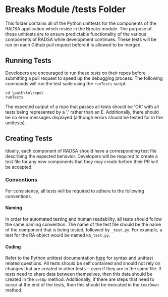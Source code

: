 # Breaks Module /tests Folder
This folder contains all of the Python unittests for the components of 
the RADSA application which reside in the Breaks module. The purpose of 
these unittests are to ensure predictable functionality of the various 
components of RADSA while development continues. These tests will be 
run on each Github pull request before it is allowed to be merged.

## Running Tests

Developers are encouraged to run these tests on their repos before 
submitting a pull request to speed up the debugging process. The following 
commands will run the test suite using the `runTests` script:

```
cd \path\to\repo\
runTests
```

The expected output of a repo that passes all tests should be 'OK' with all 
tests being represented by a '.' rather than an E. Additionally, there 
should be no error messages displayed (although errors should be tested for 
in the unittests).

## Creating Tests

Ideally, each component of RADSA should have a corresponding test file 
describing the expected behavior. Developers will be required to create a 
test file for any new components that they may create before their PR will 
be accepted.

### Conventions

For consistency, all tests will be required to adhere to the following 
conventions.

#### Naming

In order for automated testing and human readability, all tests should follow 
the same naming convention. The name of the test file should be the name of 
the component that is being tested, followed by `_test.py`. For example, a 
test for the RA object would be named `RA_test.py`.

#### Coding

Refer to the Python unittest documentation 
[here](https://docs.python.org/3/library/unittest.html) for syntax and 
unittest related questions. All tests should be self contained and should not 
rely on changes that are created in other tests-- even if they are in the same 
file. If tests need to share data between themselves, then this data should be 
created in the `setUp` method. Additionally, if there are steps that need to 
occur at the end of the tests, then this should be executed in the `tearDown` 
method.
